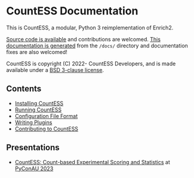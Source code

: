 # CountESS Documentation

This is CountESS, a modular, Python 3 reimplementation of Enrich2.

[Source code is available](https://github.com/CountESS-Project/CountESS)
and contributions are welcomed.  [This documentation is generated](https://github.com/CountESS-Project/CountESS/tree/main/docs)
from the `/docs/` directory and documentation fixes are also welcomed!

CountESS is copyright (C) 2022- CountESS Developers, and is made available
under a [BSD 3-clause license](license/).

## Contents

* [Installing CountESS](installing-countess/)
* [Running CountESS](running-countess/)
* [Configuration File Format](config-file-format/)
* [Writing Plugins](writing-plugins/)
* [Contributing to CountESS](contributing/)

## Presentations

* [CountESS: Count-based Experimental Scoring and Statistics](https://www.youtube.com/watch?v=JzU6cbvZ0a0) at [PyConAU 2023](https://2023.pycon.org.au/)

